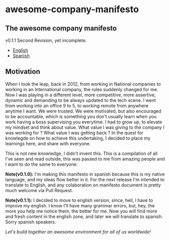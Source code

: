 # awesome-company-manifesto
## The awesome company manifesto


v0.1.1
Second Revision, yet incomplete.

* [English](en/README.md)
* [Spanish](es/README.md)

## Motivation
When I took the leap, back in 2012, from working in National companies to working in an International company, the rules suddenly changed for me.
Now I was playing in a different level, more competitive, more assertive, dynamic and demanding to be always updated to the tech scene.
I went from working into an office 9 to 5, to working remote from anywhere anytime I want.
We were trusted. We were motivated, but also encouraged to be accountable, which is something you don't usually learn when you work having a boss supervising you everytime.
I had to grow up, to elevate my mindset and think about value. What value I was giving to the company I was working for ? What value I was getting back ?
In the quest for knowlegde on how to achieve this undertaking, I decided to place my learnings here, and share with everyone.

This is not new knowledge, I didn't invent this.
This is a compilation of all I've seen and read outside, this was passed to me from amazing people and I want to do the same to everyone.


**Note(v0.1.0):**
I'm making this manifesto in spanish because this is my native language, and my ideas flow better in it.
For the next release I'm intended to translate to English, and any colaboration on manifesto document is pretty much welcome via Pull Request.

**Note(v0.1.1):**
I decided to move to english version, since, hell, I have to improve my english. I know I'll have many grammar errors, but, hey, the more you help me notice them, the better for me.
Now you will find more and fresh content in the english zone, and later we will translate to spanish.
Sorry spanish speakers.

*Let's build together an awesome environment for all of us worldwide!*